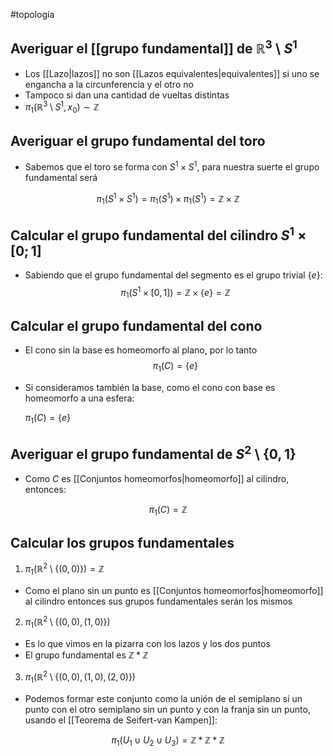 #topología 

## Averiguar el [[grupo fundamental]] de $\mathbb{R}^3 \setminus S^1$

- Los [[Lazo|lazos]] no son [[Lazos equivalentes|equivalentes]] si uno se engancha a la circunferencia y el otro no
- Tampoco si dan una cantidad de vueltas distintas
- $\pi_1 (\mathbb{R}^3 \setminus S^1,x_0) \sim \mathbb{Z}$

## Averiguar el grupo fundamental del toro

- Sabemos que el toro se forma con $S^1 \times S^1$, para nuestra suerte el grupo fundamental será

$$\pi_1(S^1 \times S^1) = \pi_1(S^1) \times \pi_1(S^1) = \mathbb{Z} \times \mathbb{Z}$$

## Calcular el grupo fundamental del cilindro $S^1 \times [0;1]$

- Sabiendo que el grupo fundamental del segmento es el grupo trivial $\{e\}:$
$$\pi_1(S^1 \times [0,1]) = \mathbb{Z} \times \{e\} = \mathbb{Z}$$

## Calcular el grupo fundamental del cono

- El cono sin la base es homeomorfo al plano, por lo tanto $$\pi_1(C) = \{e\}$$
- Si consideramos también la base, como el cono con base es homeomorfo a una esfera:

  $\pi_1 (C) = \{e\}$

## Averiguar el grupo fundamental de $S^2 \setminus \{0,1\}$

- Como $C$ es [[Conjuntos homeomorfos|homeomorfo]] al cilindro, entonces:

$$\pi_1 (C) = \mathbb{Z}$$

## Calcular los grupos fundamentales

1. $\pi_1(\mathbb{R}^2 \setminus \{(0,0)\}) = \mathbb{Z}$

- Como el plano sin un punto es [[Conjuntos homeomorfos|homeomorfo]] al cilindro entonces sus grupos fundamentales serán los mismos

2. $\pi_1(\mathbb{R}^2 \setminus \{(0,0), (1,0)\})$

- Es lo que vimos en la pizarra con los lazos y los dos puntos
- El grupo fundamental es $\mathbb{Z} \ast \mathbb{Z}$

3. $\pi_1 (\mathbb{R}^2 \setminus \{(0,0), (1,0), (2,0)\})$

- Podemos formar este conjunto como la unión de el semiplano si un punto con el otro semiplano sin un punto y con la franja sin un punto, usando el [[Teorema de Seifert-van Kampen]]:

$$\pi_1 (U_1 \cup U_2  \cup U_3) = \mathbb{Z} \ast \mathbb{Z} \ast \mathbb{Z}$$